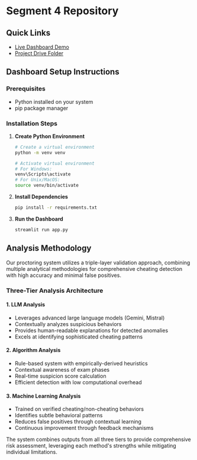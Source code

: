 # Segment 4 Repository

## Quick Links
- [Live Dashboard Demo](https://video-proctoring-analysis.streamlit.app/)
- [Project Drive Folder](https://drive.google.com/drive/folders/1OsAnu-ICVHgi_HD5QZaEKf-N4C941W4r?usp=sharing)

## Dashboard Setup Instructions

### Prerequisites
- Python installed on your system
- pip package manager

### Installation Steps

1. **Create Python Environment**
   ```bash
   # Create a virtual environment
   python -m venv venv

   # Activate virtual environment
   # For Windows:
   venv\Scripts\activate
   # For Unix/MacOS:
   source venv/bin/activate
   ```

2. **Install Dependencies**
   ```bash
   pip install -r requirements.txt
   ```

3. **Run the Dashboard**
   ```bash
   streamlit run app.py
   ```

## Analysis Methodology

Our proctoring system utilizes a triple-layer validation approach, combining multiple analytical methodologies for comprehensive cheating detection with high accuracy and minimal false positives.

### Three-Tier Analysis Architecture

#### 1. LLM Analysis
- Leverages advanced large language models (Gemini, Mistral)
- Contextually analyzes suspicious behaviors
- Provides human-readable explanations for detected anomalies
- Excels at identifying sophisticated cheating patterns

#### 2. Algorithm Analysis
- Rule-based system with empirically-derived heuristics
- Contextual awareness of exam phases
- Real-time suspicion score calculation
- Efficient detection with low computational overhead

#### 3. Machine Learning Analysis
- Trained on verified cheating/non-cheating behaviors
- Identifies subtle behavioral patterns
- Reduces false positives through contextual learning
- Continuous improvement through feedback mechanisms

The system combines outputs from all three tiers to provide comprehensive risk assessment, leveraging each method's strengths while mitigating individual limitations.